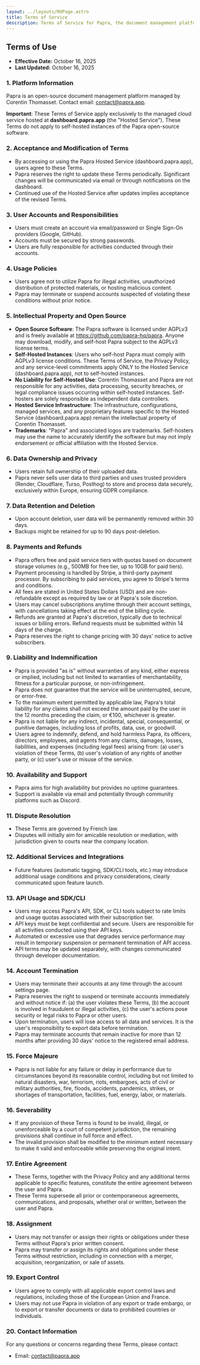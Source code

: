 ```yaml
---
layout: ../layouts/MdPage.astro
title: Terms of Service
description: Terms of Service for Papra, the document management platform.
---
```


## Terms of Use

- **Effective Date:** October 16, 2025
- **Last Updated:** October 16, 2025

### 1. Platform Information
Papra is an open-source document management platform managed by Corentin Thomasset. Contact email: contact@papra.app.

**Important**: These Terms of Service apply exclusively to the managed cloud service hosted at **dashboard.papra.app** (the "Hosted Service"). These Terms do not apply to self-hosted instances of the Papra open-source software.

### 2. Acceptance and Modification of Terms
- By accessing or using the Papra Hosted Service (dashboard.papra.app), users agree to these Terms.
- Papra reserves the right to update these Terms periodically. Significant changes will be communicated via email or through notifications on the dashboard.
- Continued use of the Hosted Service after updates implies acceptance of the revised Terms.

### 3. User Accounts and Responsibilities
- Users must create an account via email/password or Single Sign-On providers (Google, GitHub).
- Accounts must be secured by strong passwords.
- Users are fully responsible for activities conducted through their accounts.

### 4. Usage Policies
- Users agree not to utilize Papra for illegal activities, unauthorized distribution of protected materials, or hosting malicious content.
- Papra may terminate or suspend accounts suspected of violating these conditions without prior notice.

### 5. Intellectual Property and Open Source
- **Open Source Software**: The Papra software is licensed under AGPLv3 and is freely available at https://github.com/papra-hq/papra. Anyone may download, modify, and self-host Papra subject to the AGPLv3 license terms.
- **Self-Hosted Instances**: Users who self-host Papra must comply with AGPLv3 license conditions. These Terms of Service, the Privacy Policy, and any service-level commitments apply ONLY to the Hosted Service (dashboard.papra.app), not to self-hosted instances.
- **No Liability for Self-Hosted Use**: Corentin Thomasset and Papra are not responsible for any activities, data processing, security breaches, or legal compliance issues occurring within self-hosted instances. Self-hosters are solely responsible as independent data controllers.
- **Hosted Service Infrastructure**: The infrastructure, configurations, managed services, and any proprietary features specific to the Hosted Service (dashboard.papra.app) remain the intellectual property of Corentin Thomasset.
- **Trademarks**: "Papra" and associated logos are trademarks. Self-hosters may use the name to accurately identify the software but may not imply endorsement or official affiliation with the Hosted Service.

### 6. Data Ownership and Privacy
- Users retain full ownership of their uploaded data.
- Papra never sells user data to third parties and uses trusted providers (Render, Cloudflare, Turso, Posthog) to store and process data securely, exclusively within Europe, ensuring GDPR compliance.

### 7. Data Retention and Deletion
- Upon account deletion, user data will be permanently removed within 30 days.
- Backups might be retained for up to 90 days post-deletion.

### 8. Payments and Refunds
- Papra offers free and paid service tiers with quotas based on document storage volumes (e.g., 500MB for free tier, up to 10GB for paid tiers).
- Payment processing is handled by Stripe, a third-party payment processor. By subscribing to paid services, you agree to Stripe's terms and conditions.
- All fees are stated in United States Dollars (USD) and are non-refundable except as required by law or at Papra's sole discretion.
- Users may cancel subscriptions anytime through their account settings, with cancellations taking effect at the end of the billing cycle.
- Refunds are granted at Papra's discretion, typically due to technical issues or billing errors. Refund requests must be submitted within 14 days of the charge.
- Papra reserves the right to change pricing with 30 days' notice to active subscribers.

### 9. Liability and Indemnification
- Papra is provided "as is" without warranties of any kind, either express or implied, including but not limited to warranties of merchantability, fitness for a particular purpose, or non-infringement.
- Papra does not guarantee that the service will be uninterrupted, secure, or error-free.
- To the maximum extent permitted by applicable law, Papra's total liability for any claims shall not exceed the amount paid by the user in the 12 months preceding the claim, or €100, whichever is greater.
- Papra is not liable for any indirect, incidental, special, consequential, or punitive damages, including loss of profits, data, use, or goodwill.
- Users agree to indemnify, defend, and hold harmless Papra, its officers, directors, employees, and agents from any claims, damages, losses, liabilities, and expenses (including legal fees) arising from: (a) user's violation of these Terms, (b) user's violation of any rights of another party, or (c) user's use or misuse of the service.

### 10. Availability and Support
- Papra aims for high availability but provides no uptime guarantees.
- Support is available via email and potentially through community platforms such as Discord.

### 11. Dispute Resolution
- These Terms are governed by French law.
- Disputes will initially aim for amicable resolution or mediation, with jurisdiction given to courts near the company location.

### 12. Additional Services and Integrations
- Future features (automatic tagging, SDK/CLI tools, etc.) may introduce additional usage conditions and privacy considerations, clearly communicated upon feature launch.

### 13. API Usage and SDK/CLI
- Users may access Papra's API, SDK, or CLI tools subject to rate limits and usage quotas associated with their subscription tier.
- API keys must be kept confidential and secure. Users are responsible for all activities conducted using their API keys.
- Automated or excessive use that degrades service performance may result in temporary suspension or permanent termination of API access.
- API terms may be updated separately, with changes communicated through developer documentation.

### 14. Account Termination
- Users may terminate their accounts at any time through the account settings page.
- Papra reserves the right to suspend or terminate accounts immediately and without notice if: (a) the user violates these Terms, (b) the account is involved in fraudulent or illegal activities, (c) the user's actions pose security or legal risks to Papra or other users.
- Upon termination, users will lose access to all data and services. It is the user's responsibility to export data before termination.
- Papra may terminate accounts that remain inactive for more than 12 months after providing 30 days' notice to the registered email address.

### 15. Force Majeure
- Papra is not liable for any failure or delay in performance due to circumstances beyond its reasonable control, including but not limited to natural disasters, war, terrorism, riots, embargoes, acts of civil or military authorities, fire, floods, accidents, pandemics, strikes, or shortages of transportation, facilities, fuel, energy, labor, or materials.

### 16. Severability
- If any provision of these Terms is found to be invalid, illegal, or unenforceable by a court of competent jurisdiction, the remaining provisions shall continue in full force and effect.
- The invalid provision shall be modified to the minimum extent necessary to make it valid and enforceable while preserving the original intent.

### 17. Entire Agreement
- These Terms, together with the Privacy Policy and any additional terms applicable to specific features, constitute the entire agreement between the user and Papra.
- These Terms supersede all prior or contemporaneous agreements, communications, and proposals, whether oral or written, between the user and Papra.

### 18. Assignment
- Users may not transfer or assign their rights or obligations under these Terms without Papra's prior written consent.
- Papra may transfer or assign its rights and obligations under these Terms without restriction, including in connection with a merger, acquisition, reorganization, or sale of assets.

### 19. Export Control
- Users agree to comply with all applicable export control laws and regulations, including those of the European Union and France.
- Users may not use Papra in violation of any export or trade embargo, or to export or transfer documents or data to prohibited countries or individuals.

### 20. Contact Information
For any questions or concerns regarding these Terms, please contact:
- Email: contact@papra.app
